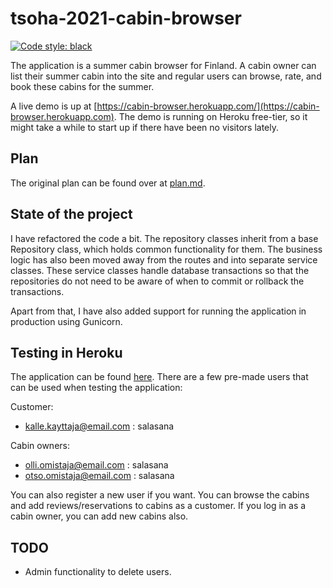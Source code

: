 # tsoha-2021-cabin-browser

[![Code style: black](https://img.shields.io/badge/code%20style-black-000000.svg)](https://github.com/psf/black)

The application is a summer cabin browser for Finland. A cabin owner can list their
summer cabin into the site and regular users can browse, rate, and book these cabins
for the summer.

A live demo is up at [https://cabin-browser.herokuapp.com/](https://cabin-browser.herokuapp.com).
The demo is running on Heroku free-tier, so it might take a while to start up if there have been
no visitors lately.

## Plan
The original plan can be found over at [plan.md](./docs/plan.md).

## State of the project
I have refactored the code a bit. The repository classes inherit from a base Repository class, which
holds common functionality for them. The business logic has also been moved away from the routes
and into separate service classes. These service classes handle database transactions so that
the repositories do not need to be aware of when to commit or rollback the transactions.

Apart from that, I have also added support for running the application in production using Gunicorn.

## Testing in Heroku
The application can be found [here](https://cabin-browser.herokuapp.com). There are a few pre-made users that can be used when testing the application:

Customer:
* kalle.kayttaja@email.com : salasana

Cabin owners:
* olli.omistaja@email.com : salasana
* otso.omistaja@email.com : salasana

You can also register a new user if you want. You can browse the cabins and add reviews/reservations to cabins as a customer. If you log in as a cabin owner, you can add new cabins also.

## TODO
* Admin functionality to delete users.
